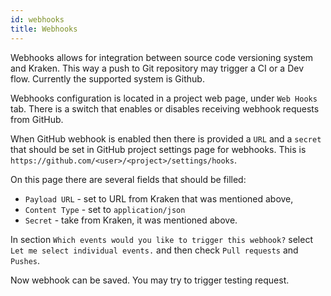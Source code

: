 ```yaml
---
id: webhooks
title: Webhooks
---
```


Webhooks allows for integration between source code versioning system
and Kraken. This way a push to Git repository may trigger a CI or a
Dev flow. Currently the supported system is Github.

Webhooks configuration is located in a project web page, under `Web
Hooks` tab. There is a switch that enables or disables receiving
webhook requests from GitHub.

When GitHub webhook is enabled then there is provided a `URL` and a
`secret` that should be set in GitHub project settings page for
webhooks. This is `https://github.com/<user>/<project>/settings/hooks`.

On this page there are several fields that should be filled:

- `Payload URL` - set to URL from Kraken that was mentioned above,
- `Content Type` - set to `application/json`
- `Secret` - take from Kraken, it was mentioned above.

In section `Which events would you like to trigger this webhook?`
select `Let me select individual events.` and then check `Pull
requests` and `Pushes`.

Now webhook can be saved. You may try to trigger testing request.

